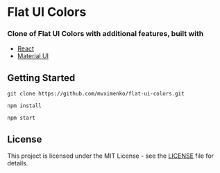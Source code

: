 # Flat UI Colors 

### Clone of Flat UI Colors with additional features, built with

- [React](https://reactjs.org/)
- [Material UI](https://material-ui.com/)

## Getting Started

```
git clone https://github.com/mvximenko/flat-ui-colors.git
```

```
npm install
```

```
npm start
```

## License

This project is licensed under the MIT License - see the [LICENSE](LICENSE) file for details.
